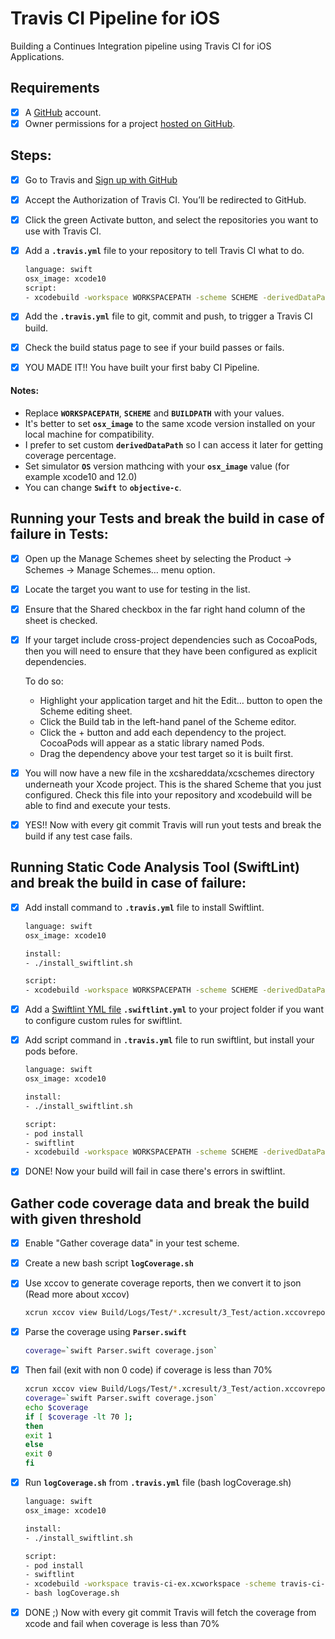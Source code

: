 # Travis CI Pipeline for iOS
Building a Continues Integration pipeline using Travis CI for iOS Applications.

## Requirements
- [x] A [GitHub](https://github.com) account.
- [x] Owner permissions for a project [hosted on GitHub](https://help.github.com/categories/importing-your-projects-to-github).

## Steps:

- [x] Go to Travis and [Sign up with GitHub](https://travis-ci.com/signin)
- [x] Accept the Authorization of Travis CI. You’ll be redirected to GitHub.
- [x] Click the green Activate button, and select the repositories you want to use with Travis CI.

- [x] Add a **`.travis.yml`**  file to your repository to tell Travis CI what to do. 

  ```bash
  language: swift
  osx_image: xcode10  
  script:
  - xcodebuild -workspace WORKSPACEPATH -scheme SCHEME -derivedDataPath BUILDPATH -destination 'platform=iOS Simulator,OS=12.0,name=iPhone 7' -enableCodeCoverage YES clean build test
  ```
- [x] Add the **`.travis.yml`** file to git, commit and push, to trigger a Travis CI build.
- [x] Check the build status page to see if your build passes or fails.
- [x] YOU MADE IT!! You have built your first baby CI Pipeline.

#### Notes:
- Replace **`WORKSPACEPATH`**, **`SCHEME`** and **`BUILDPATH`** with your values.
- It's better to set **`osx_image`** to the same xcode version installed on your local machine for compatibility.
- I prefer to set custom **`derivedDataPath`** so I can access it later for getting coverage percentage.
- Set simulator **`OS`** version mathcing with your **`osx_image`** value (for example xcode10 and 12.0)
- You can change **`Swift`** to **`objective-c`**.

## Running your Tests and break the build in case of failure in Tests:

- [x] Open up the Manage Schemes sheet by selecting the Product → Schemes → Manage Schemes… menu option.
- [x] Locate the target you want to use for testing in the list. 
- [x] Ensure that the Shared checkbox in the far right hand column of the sheet is checked.
- [x] If your target include cross-project dependencies such as CocoaPods, then you will need to ensure that they have been configured as explicit dependencies. 

     To do so:
     - Highlight your application target and hit the Edit… button to open the Scheme editing sheet.
     - Click the Build tab in the left-hand panel of the Scheme editor.
     - Click the + button and add each dependency to the project. CocoaPods will appear as a static library named Pods.
     - Drag the dependency above your test target so it is built first.

- [x] You will now have a new file in the xcshareddata/xcschemes directory underneath your Xcode project. This is the shared Scheme that you just configured. Check this file into your repository and xcodebuild will be able to find and execute your tests.
- [x] YES!! Now with every git commit Travis will run yout tests and break the build if any test case fails.

## Running Static Code Analysis Tool (SwiftLint) and break the build in case of failure:

- [x] Add install command to **`.travis.yml`** file to install Swiftlint.
  ```bash
  language: swift
  osx_image: xcode10  
  
  install:
  - ./install_swiftlint.sh

  script:
  - xcodebuild -workspace WORKSPACEPATH -scheme SCHEME -derivedDataPath BUILDPATH -destination 'platform=iOS Simulator,OS=12.0,name=iPhone 7' -enableCodeCoverage YES clean build test
  ```

- [x] Add a [Swiftlint YML file](https://github.com/realm/SwiftLint/blob/master/.swiftlint.yml) **`.swiftlint.yml`** to your project folder if you want to configure custom rules for swiftlint.

- [x] Add script command in **`.travis.yml`** file to run swiftlint, but install your pods before.
  ```bash
  language: swift
  osx_image: xcode10  
  
  install:
  - ./install_swiftlint.sh

  script:
  - pod install
  - swiftlint
  - xcodebuild -workspace WORKSPACEPATH -scheme SCHEME -derivedDataPath BUILDPATH -destination 'platform=iOS Simulator,OS=12.0,name=iPhone 7' -enableCodeCoverage YES clean build test
  ```
- [x] DONE! Now your build will fail in case there's errors in swiftlint.

## Gather code coverage data and break the build with given threshold

- [x] Enable "Gather coverage data" in your test scheme.
- [x] Create a new bash script **`logCoverage.sh`**
- [x] Use xccov to generate coverage reports, then we convert it to json (Read more about xccov)
  ```bash
  xcrun xccov view Build/Logs/Test/*.xcresult/3_Test/action.xccovreport --json > coverage.json
  ```
- [x] Parse the coverage using **`Parser.swift`** 
  ```bash
  coverage=`swift Parser.swift coverage.json`
  ```
- [x] Then fail (exit with non 0 code) if coverage is less than 70%
  ```bash
  xcrun xccov view Build/Logs/Test/*.xcresult/3_Test/action.xccovreport --json > coverage.json
  coverage=`swift Parser.swift coverage.json`
  echo $coverage
  if [ $coverage -lt 70 ];
  then
  exit 1
  else
  exit 0
  fi
  ```
- [x] Run  **`logCoverage.sh`** from  **`.travis.yml`** file (bash logCoverage.sh)
  ```bash
  language: swift
  osx_image: xcode10

  install:
  - ./install_swiftlint.sh

  script:
  - pod install
  - swiftlint
  - xcodebuild -workspace travis-ci-ex.xcworkspace -scheme travis-ci-ex -derivedDataPath Build/ -destination 'platform=iOS Simulator,OS=12.0,name=iPhone 7' -enableCodeCoverage YES clean build test
  - bash logCoverage.sh
  ```
- [x] DONE ;) Now with every git commit Travis will fetch the coverage from xcode and fail when coverage is less than 70%



